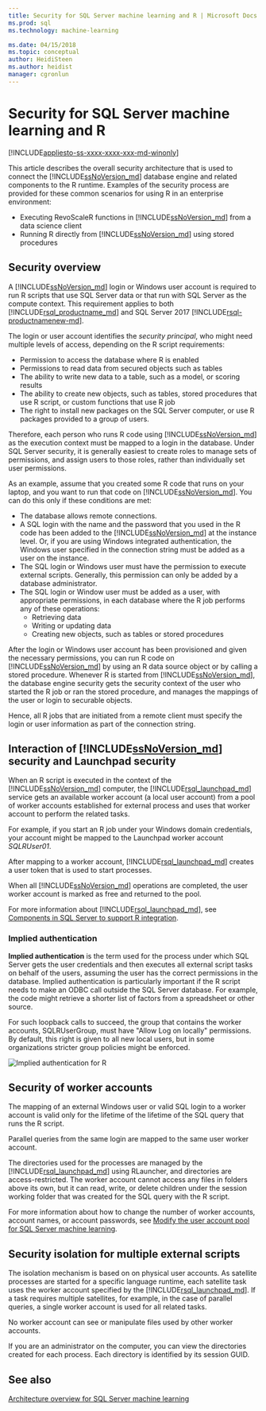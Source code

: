 ```yaml
---
title: Security for SQL Server machine learning and R | Microsoft Docs
ms.prod: sql
ms.technology: machine-learning

ms.date: 04/15/2018  
ms.topic: conceptual
author: HeidiSteen
ms.author: heidist
manager: cgronlun
---
```

# Security for SQL Server machine learning and R
[!INCLUDE[appliesto-ss-xxxx-xxxx-xxx-md-winonly](../../includes/appliesto-ss-xxxx-xxxx-xxx-md-winonly.md)]

This article describes the overall security architecture that is used to connect the [!INCLUDE[ssNoVersion_md](../../includes/ssnoversion-md.md)] database engine and related components to the R runtime. Examples of the security process are provided for these common scenarios for using R in an enterprise environment:

+ Executing RevoScaleR functions in [!INCLUDE[ssNoVersion_md](../../includes/ssnoversion-md.md)] from a data science client
+ Running R directly from [!INCLUDE[ssNoVersion_md](../../includes/ssnoversion-md.md)] using stored procedures

## Security overview

A [!INCLUDE[ssNoVersion_md](../../includes/ssnoversion-md.md)] login or Windows user account is required to run R scripts that use SQL Server data or that run with SQL Server as the compute context. This requirement applies to both [!INCLUDE[rsql_productname_md](../../includes/rsql-productname-md.md)] and SQL Server 2017 [!INCLUDE[rsql-productnamenew-md](../../includes/rsql-productnamenew-md.md)].

The login or user account identifies the *security principal*, who might need multiple levels of access, depending on the R script requirements:

+ Permission to access the database where R is enabled
+ Permissions to read data from secured objects such as tables
+ The ability to write new data to a table, such as a model, or scoring results
+ The ability to create new objects, such as tables, stored procedures that use R script, or custom functions that use R job
+ The right to install new packages on the SQL Server computer, or use R packages provided to a group of users. 

Therefore, each person who runs R code using [!INCLUDE[ssNoVersion_md](../../includes/ssnoversion-md.md)] as the execution context must be mapped to a login in the database. Under SQL Server security, it is generally easiest to create roles to manage sets of permissions, and assign users to those roles, rather than individually set user permissions. 

As an example, assume that you created some R code that runs on your laptop, and you want to run that code on [!INCLUDE[ssNoVersion_md](../../includes/ssnoversion-md.md)]. You can do this only if these conditions are met:

+ The database allows remote connections.
+ A SQL login with the name and the password that you used in the R code has been added to the [!INCLUDE[ssNoVersion_md](../../includes/ssnoversion-md.md)] at the instance level. Or, if you are using Windows integrated authentication, the Windows user specified in the connection string must be added as a user on the instance.
+ The SQL login or Windows user must have the permission to execute external scripts. Generally, this permission can only be added by a database administrator.
+ The SQL login or Window user must be added as a user, with appropriate permissions, in each database where the R job performs any of these operations:
    + Retrieving data
    + Writing or updating data 
    + Creating new objects, such as tables or stored procedures

After the login or Windows user account has been provisioned and given the necessary permissions, you can run R code on [!INCLUDE[ssNoVersion_md](../../includes/ssnoversion-md.md)] by using an R data source object or by calling a stored procedure. Whenever R is started from [!INCLUDE[ssNoVersion_md](../../includes/ssnoversion-md.md)], the database engine security gets the security context of the user who started the R job or ran the stored procedure, and manages the mappings of the user or login to securable objects. 

Hence, all R jobs that are initiated from a remote client must specify the login or user information as part of the connection string.

## Interaction of [!INCLUDE[ssNoVersion_md](../../includes/ssnoversion-md.md)] security and Launchpad security

When an R script is executed in the context of the [!INCLUDE[ssNoVersion_md](../../includes/ssnoversion-md.md)] computer, the [!INCLUDE[rsql_launchpad_md](../../includes/rsql-launchpad-md.md)] service gets an available worker account (a local user account) from a pool of worker accounts established for external process and uses that worker account to perform the related tasks. 

For example, if you start an R job under your Windows domain credentials, your account might be mapped to the Launchpad worker account *SQLRUser01*.

After mapping to a worker account, [!INCLUDE[rsql_launchpad_md](../../includes/rsql-launchpad-md.md)] creates a user token that is used to start processes. 

When all [!INCLUDE[ssNoVersion_md](../../includes/ssnoversion-md.md)] operations are completed, the user worker account is marked as free and returned to the pool.

For more information about [!INCLUDE[rsql_launchpad_md](../../includes/rsql-launchpad-md.md)], see [Components in SQL Server to support R integration](../../advanced-analytics/r/new-components-in-sql-server-to-support-r.md).

### Implied authentication

**Implied authentication** is the term used for the process under which SQL Server gets the user credentials and then executes all external script tasks on behalf of the users, assuming the user has the correct permissions in the database. Implied authentication is particularly important if the R script needs to make an ODBC call outside the SQL Server database. For example, the code might retrieve a shorter list of factors from a spreadsheet or other source.

For such loopback calls to succeed, the group that contains the worker accounts, SQLRUserGroup, must have "Allow Log on locally" permissions. By default, this right is given to all new local users, but in some organizations stricter group policies might be enforced.

![Implied authentication for R](media/implied-auth-rsql.png)

## Security of worker accounts

The mapping of an external Windows user or valid SQL login to a worker account is valid only for the lifetime of the lifetime of the SQL query that runs the R script.

Parallel queries from the same login are mapped to the same user worker account.

The directories used for the processes are managed by the [!INCLUDE[rsql_launchpad_md](../../includes/rsql-launchpad-md.md)] using RLauncher, and directories are access-restricted. The worker account cannot access any files in folders above its own, but it can read, write, or delete children under the session working folder that was created for the SQL query with the R script.

For more information about how to change the number of worker accounts, account names, or account passwords, see [Modify the user account pool for SQL Server machine learning](../../advanced-analytics/r/modify-the-user-account-pool-for-sql-server-r-services.md).

## Security isolation for multiple external scripts

The isolation mechanism is based on on physical user accounts. As satellite processes are started for a specific language runtime, each satellite task uses the worker account specified by the [!INCLUDE[rsql_launchpad_md](../../includes/rsql-launchpad-md.md)]. If a task requires multiple satellites, for example, in the case of parallel queries, a single worker account is used for all related tasks.

No worker account can see or manipulate files used by other worker accounts.
 
If you are an administrator on the computer, you can view the directories created for each process. Each directory is identified by its session GUID.

## See also

[Architecture overview for SQL Server machine learning](../../advanced-analytics/r/architecture-overview-sql-server-r.md)
